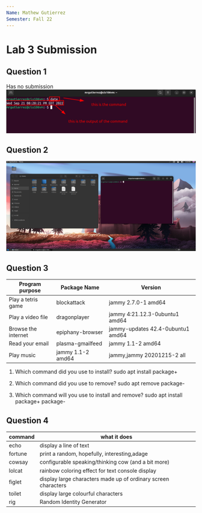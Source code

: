 ```yaml
---
Name: Mathew Gutierrez
Semester: Fall 22
---
```


# Lab 3 Submission

## Question 1
Has no submission 
![date](date-command.png)

## Question 2

![Ubuntu system](q2.png)

## Question 3

| Program purpose     | Package Name      | Version                           |
| ------------------- | ----------------- | --------------------------------- |
| Play a tetris game  | blockattack       | jammy 2.7.0-1 amd64               |
| Play a video file   | dragonplayer      | jammy 4:21.12.3-0ubuntu1 amd64    |
| Browse the internet | epiphany-browser  | jammy-updates 42.4-0ubuntu1 amd64 |
| Read your email     | plasma-gmailfeed  | jammy 1.1-2 amd64                 |
| Play music          | jammy 1.1-2 amd64 | jammy,jammy 20201215-2 all        |

1. Which command did you use to install?
   sudo apt install package+

2. Which command did you use to remove?
   sudo apt remove package-

3. Which command will you use to install and remove?
   sudo apt install package+ package-

## Question 4

| command | what it does                                                   |
| ------- | -------------------------------------------------------------- |
| echo    | display a line of text                                         |
| fortune | print a random, hopefully, interesting,adage                   |
| cowsay  | configurable speaking/thinking cow (and a bit more)            |
| lolcat  | rainbow coloring effect for text console display               |
| figlet  | display large characters made up of ordinary screen characters |
| toilet  | display large colourful characters                             |
| rig     | Random Identity Generator                                      |